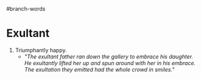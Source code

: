 #branch-words 
# Exultant
1. Triumphantly happy.
	- *"The exultant father ran down the gallery to embrace his daughter. He exultantly lifted her up and spun around with her in his embrace. The exultation they emitted had the whole crowd in smiles."*


